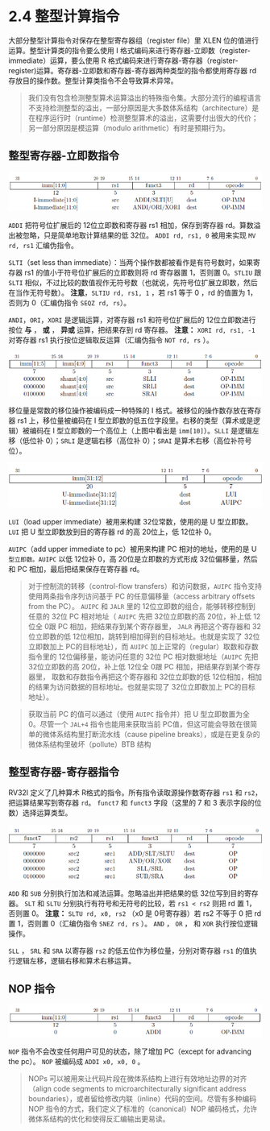 # 2.4 整型计算指令
大部分整型计算指令对保存在整型寄存器组（register file）里 XLEN 位的值进行运算。整型计算类的指令要么使用 I 格式编码来进行寄存器-立即数（register-immediate）运算，要么使用 R 格式编码来进行寄存器-寄存器（register-register)运算。寄存器-立即数和寄存器-寄存器两种类型的指令都使用寄存器 rd 存放目的操作数。整型计算类指令不会导致算术异常。

> 我们没有包含检测整型算术运算溢出的特殊指令集。大部分流行的编程语言不支持检测整型的溢出，一部分原因是大多数体系结构（architecture）是在程序运行时（runtime）检测整型算术的溢出，这需要付出很大的代价；另一部分原因是模运算（modulo arithmetic）有时是预期行为。

## 整型寄存器-立即数指令
![整型算术逻辑类指令](img/2-4-reg-imm-instrs-1.png)

`ADDI` 把符号位扩展后的 12位立即数和寄存器 rs1 相加，保存到寄存器 rd。算数溢出被忽略，只是简单地取计算结果的低 32位。 `ADDI rd, rs1, 0` 被用来实现 `MV rd, rs1` 汇编伪指令。

`SLTI`（set less than immediate）：当两个操作数都被看作是有符号数时，如果寄存器 rs1 的值小于符号位扩展后的立即数则将 rd 寄存器置 1，否则置 0。`STLIU` 跟 `SLTI` 相似，不过比较的数值视作无符号数（也就说，先符号位扩展立即数，然后在当作无符号数）。 **注意**，`SLTIU rd, rs1, 1` ，若 rs1 等于 0 ，rd 的值置为 1，否则为 0（汇编伪指令 `SEQZ rd, rs`）。

`ANDI`，`ORI`，`XORI` 是逻辑运算，对寄存器 rs1 和符号位扩展后的 12位立即数进行按位 **与** ， **或** ， **异或** 运算，把结果存到 rd 寄存器。 **注意：** `XORI rd, rs1, -1` 对寄存器 rs1 执行按位逻辑取反运算（汇编伪指令 `NOT rd, rs` ）。

![整型移位类指令](img/2-4-reg-imm-instrs-2.png)

移位量是常数的移位操作被编码成一种特殊的 I 格式。被移位的操作数存放在寄存器 rs1 上，移位量被编码在 I 型立即数的低五位字段里。右移的类型（算术或是逻辑）被编码在 I 型立即数的一个高位上（上图中看出是 `imm[10]`）。`SLLI` 是逻辑左移（低位补 0）；`SRLI` 是逻辑右移（高位补 0）；`SRAI` 是算术右移（高位补符号位）。

![整型装高位立即数类指令](img/2-4-reg-imm-instrs-3.png)

`LUI`（load upper immediate）被用来构建 32位常数，使用的是 U 型立即数。`LUI` 把 U 型立即数放到目的寄存器 rd 的高 20位上，低 12位补 0。

`AUIPC`（add upper immediate to pc）被用来构建 PC 相对的地址，使用的是 U `型立即数。AUIPC` 以低 12位补 0，高 20位是立即数的方式形成 32位偏移量，然后和 PC 相加，最后把结果保存在寄存器 rd。

> 对于控制流的转移（control-flow transfers）和访问数据，`AUIPC` 指令支持使用两条指令序列访问基于 PC 的任意偏移量（access arbitrary offsets from the PC）。 `AUIPC` 和 `JALR` 里的 12位立即数的组合，能够转移控制到任意的 32位 PC 相对地址（ `AUIPC` 先把 32位立即数的高 20位，补上低 12位全 0跟 PC 相加，把结果存到某个寄存器里， `JALR` 再把这个寄存器和 32位立即数的低 12位相加，跳转到相加得到的目标地址。也就是实现了 32位立即数加上 PC的目标地址），而 `AUIPC` 加上正常的（regular）取数和存数指令里的 12位偏移量，能访问任意的 32位 PC 相对数据地址（`AUIPC` 先把 32位立即数的高 20位，补上低 12位全 0跟 PC 相加，把结果存到某个寄存器里， 取数和存数指令再把这个寄存器和 32位立即数的低 12位相加，相加的结果为访问数据的目标地址。也就是实现了 32位立即数加上 PC的目标地址）。

> 获取当前 PC 的值可以通过（使用 `AUIPC` 指令并）把 U 型立即数置为全 0。尽管一个 `JAL+4` 指令也能用来获取当前 PC值，但这可能会导致在很简单的微体系结构里打断流水线（cause pipeline breaks），或是在更复杂的微体系结构里破坏（pollute）BTB 结构

## 整型寄存器-寄存器指令
RV32I 定义了几种算术 R格式的指令。所有指令读取源操作数寄存器 `rs1` 和 `rs2`，把运算结果写到寄存器 `rd`。 `funct7` 和 `funct3` 字段（这里的 7 和 3 表示字段的位数）选择运算类型。

![整型寄存器-寄存器指令](img/2-4-reg-reg-instrs.png)

`ADD` 和 `SUB` 分别执行加法和减法运算。忽略溢出并把结果的低 32位写到目的寄存器。 `SLT` 和 `SLTU` 分别执行有符号和无符号的比较，若 `rs1 < rs2` 则把 rd 置 1，否则置 0。 **注意：** `SLTU rd, x0, rs2` （x0 是 0号寄存器）若 rs2 不等于 0 把 rd 置 1，否则置 0（汇编伪指令 `SNEZ rd, rs` ）。 `AND` ， `OR` ， 和 `XOR` 执行按位逻辑操作。

`SLL` ， `SRL` 和 `SRA` 以寄存器 `rs2` 的低五位作为移位量，分别对寄存器 `rs1` 的值执行逻辑左移，逻辑右移和算术右移运算。

## NOP 指令
![整型寄存器-寄存器指令](img/2-4-nop.png)

`NOP` 指令不会改变任何用户可见的状态，除了增加 PC（except for advancing the pc）。 `NOP` 被编码成 `ADDI x0, x0, 0` 。

> NOPs 可以被用来让代码片段在微体系结构上进行有效地址边界的对齐（align code segments to microarchitecturally significant address boundaries），或者留给修改内联（inline）代码的空间。尽管有多种编码 NOP 指令的方式，我们定义了标准的（canonical）NOP 编码格式，允许微体系结构的优化和使得反汇编输出更易读。
